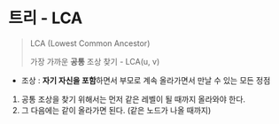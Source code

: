 # 트리 - LCA

>LCA (Lowest Common Ancestor)
>
>가장 가까운 **공통** 조상 찾기 - LCA(u, v)

- 조상
  : **자기 자신을 포함**하면서 부모로 계속 올라가면서 만날 수 있는 모든 정점

1. 공통 조상을 찾기 위해서는 먼저 같은 레벨이 될 때까지 올라와야 한다.
2. 그 다음에는 같이 올라가면 된다. (같은 노드가 나올 때까지)
